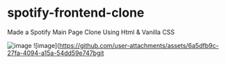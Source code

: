 # spotify-frontend-clone

Made a Spotify Main Page Clone Using Html &amp; Vanilla CSS

![image](https://github.com/user-attachments/assets/63e62f9e-ed47-4fd7-b0ce-1b3a31bd3171)
![image](https://github.com/user-attachments/assets/6a5dfb9c-27fa-4094-a15a-54dd59e747bgit
